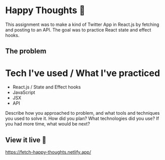 # Happy Thoughts :sparkling_heart:

This assignment was to make a kind of Twitter App in React.js by fetching and posting to an API.
The goal was to practice React state and effect hooks.

## The problem

# Tech I've used / What I've practiced
- React.js / State and Effect hooks
- JavaScript
- JSX
- API

Describe how you approached to problem, and what tools and techniques you used to solve it. How did you plan? What technologies did you use? If you had more time, what would be next?

## View it live :tada:

https://fetch-happy-thoughts.netlify.app/

